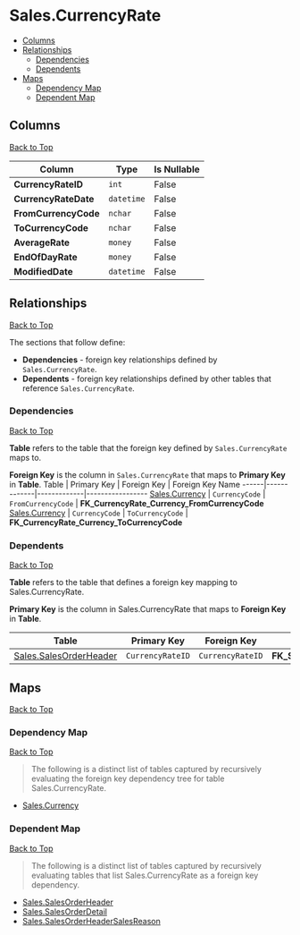 # Sales.CurrencyRate

* [Columns](#columns)
* [Relationships](#relationships)
    * [Dependencies](#dependencies)
    * [Dependents](#dependents)
* [Maps](#maps)
    * [Dependency Map](#dependency-map)
    * [Dependent Map](#dependent-map)

## Columns
[Back to Top](#salescurrencyrate)

Column | Type | Is Nullable
-------|------|------------
**CurrencyRateID** | `int` | False
**CurrencyRateDate** | `datetime` | False
**FromCurrencyCode** | `nchar` | False
**ToCurrencyCode** | `nchar` | False
**AverageRate** | `money` | False
**EndOfDayRate** | `money` | False
**ModifiedDate** | `datetime` | False

## Relationships
[Back to Top](#salescurrencyrate)


The sections that follow define:
* **Dependencies** - foreign key relationships defined by `Sales.CurrencyRate`.
* **Dependents** - foreign key relationships defined by other tables that reference `Sales.CurrencyRate`.

### Dependencies
[Back to Top](#salescurrencyrate)


**Table** refers to the table that the foreign key defined by `Sales.CurrencyRate` maps to.

**Foreign Key** is the column in `Sales.CurrencyRate` that maps to **Primary Key** in **Table**.
Table | Primary Key | Foreign Key | Foreign Key Name
------|-------------|-------------|-----------------
[Sales.Currency](./Currency.md) | `CurrencyCode` | `FromCurrencyCode` | **FK_CurrencyRate_Currency_FromCurrencyCode**
[Sales.Currency](./Currency.md) | `CurrencyCode` | `ToCurrencyCode` | **FK_CurrencyRate_Currency_ToCurrencyCode**

### Dependents
[Back to Top](#salescurrencyrate)

**Table** refers to the table that defines a foreign key mapping to Sales.CurrencyRate.

**Primary Key** is the column in Sales.CurrencyRate that maps to **Foreign Key** in **Table**.

Table | Primary Key | Foreign Key | Foreign Key Name
------|-------------|-------------|-----------------
[Sales.SalesOrderHeader](./SalesOrderHeader.md) | `CurrencyRateID` | `CurrencyRateID` | **FK_SalesOrderHeader_CurrencyRate_CurrencyRateID**

## Maps
[Back to Top](#salescurrencyrate)

### Dependency Map
[Back to Top](#salescurrencyrate)

> The following is a distinct list of tables captured by recursively evaluating the foreign key dependency tree for table Sales.CurrencyRate.

* [Sales.Currency](./Currency.md)
### Dependent Map
[Back to Top](#salescurrencyrate)

> The following is a distinct list of tables captured by recursively evaluating tables that list Sales.CurrencyRate as a foreign key dependency.

* [Sales.SalesOrderHeader](./SalesOrderHeader.md)
* [Sales.SalesOrderDetail](./SalesOrderDetail.md)
* [Sales.SalesOrderHeaderSalesReason](./SalesOrderHeaderSalesReason.md)
